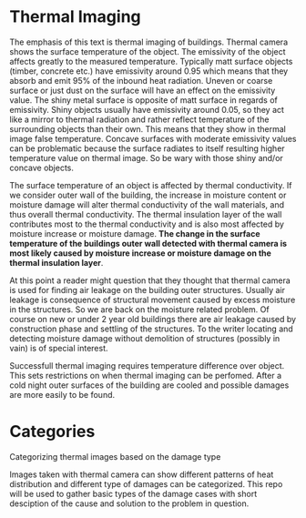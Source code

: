 # Thermal Imaging

The emphasis of this text is thermal imaging of buildings. Thermal camera shows the surface temperature of the object. The emissivity of the object affects greatly to the measured temperature. Typically matt surface objects (timber, concrete etc.) have emissivity around 0.95 which means that they absorb and emit 95% of the inbound heat radiation.  Uneven or coarse surface or just dust on the surface will have an effect on the emissivity value. The shiny metal surface is opposite of matt surface in regards of emissivity. Shiny objects usually have emissivity around 0.05, so they act like a mirror to thermal radiation and rather reflect temperature of the surrounding objects than their own. This means that they show in thermal image false temperature. Concave surfaces with moderate emissivity values can be problematic because the surface radiates to itself resulting higher temperature value on thermal image. So be wary with those shiny and/or concave objects.

The surface temperature of an object is affected by thermal conductivity. If we consider outer wall of the building, the increase in moisture content or moisture damage will alter thermal conductivity of the wall materials, and thus overall thermal conductivity. The thermal insulation layer of the wall contributes most to the thermal conductivity and is also most affected by moisture increase or moisture damage. **The change in the surface temperature of the buildings outer wall detected with thermal camera is most likely caused by moisture increase or moisture damage on the thermal insulation layer**.

At this point a reader might question that they thought that thermal camera is used for finding air leakage on the building outer structures. Usually air leakage is consequence of structural movement caused by excess moisture in the structures. So we are back on the moisture related problem. Of course on new or under 2 year old buildings there are air leakage caused by construction phase and settling of the structures. To the writer locating and detecting moisture damage without demolition of structures (possibly in vain) is of special interest.

Successfull thermal imaging requires temperature difference over object. This sets restrictions on when thermal imaging can be perfomed. After a cold night outer surfaces of the building are cooled and possible damages are more easily to be found.

# Categories

Categorizing thermal images based on the damage type

Images taken with thermal camera can show different patterns of heat distribution and different type of damages can be categorized. This repo will be used to gather basic types of the damage cases with short desciption of the cause and solution to the problem in question.
